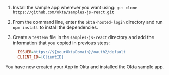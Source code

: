 1. Install the sample app wherever you want using: `git clone https://github.com/okta/samples-js-react.git`

2. From the command line, enter the `okta-hosted-login` directory and run `npm install` to install the dependencies.

3. Create a `testenv` file in the `samples-js-react` directory and add the information that you copied in previous steps:

    ```ini
      ISSUER=https://${yourOktaDomain}/oauth2/default
      CLIENT_ID={ClientID}
    ```

You have now created your App in Okta and installed the Okta <StackSnippet snippet="applang" noSelector inline /> sample app.
